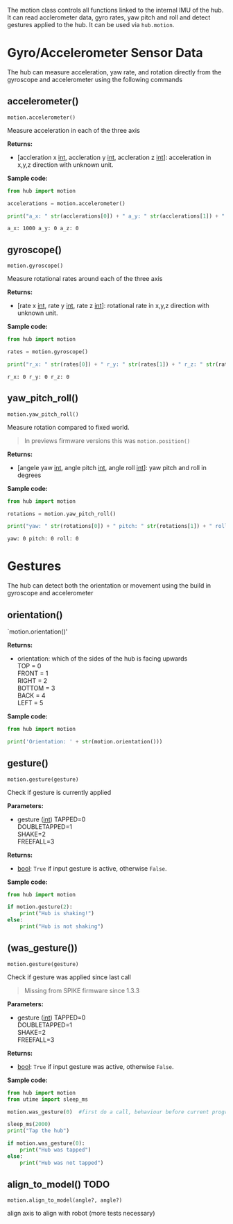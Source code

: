 
The motion class controls all functions linked to the internal IMU of the hub. It can read acclerometer data, gyro rates, yaw pitch and roll and detect gestures applied to the hub. It can be used via `hub.motion`.

# Gyro/Accelerometer Sensor Data

The hub can measure acceleration, yaw rate, and rotation directly from the gyroscope and accelerometer using the following commands


## accelerometer()

`motion.accelerometer()`

Measure acceleration in each of the three axis

__Returns:__

* [accleration x [int](data_types.md#int), accleration y [int](data_types.md#int), accleration z [int](data_types.md#int)]: acceleration in x,y,z direction with unknown unit.

__Sample code:__

``` python
from hub import motion

accelerations = motion.accelerometer()

print("a_x: " str(acclerations[0]) + " a_y: " str(acclerations[1]) + " a_z: " str(acclerations[2]) )
```

```
a_x: 1000 a_y: 0 a_z: 0
```

## gyroscope()

`motion.gyroscope()`

Measure rotational rates around each of the three axis

__Returns:__

* [rate x [int](data_types.md#int), rate y [int](data_types.md#int), rate z [int](data_types.md#int)]: rotational rate in x,y,z direction with unknown unit.

__Sample code:__

``` python
from hub import motion

rates = motion.gyroscope()

print("r_x: " str(rates[0]) + " r_y: " str(rates[1]) + " r_z: " str(rates[2]) )
```

```
r_x: 0 r_y: 0 r_z: 0
```

## yaw_pitch_roll()

`motion.yaw_pitch_roll()`

Measure rotation compared to fixed world. 

> In previews firmware versions this was `motion.position()`

__Returns:__

* [angele yaw [int](data_types.md#int), angle pitch [int](data_types.md#int), angle roll [int](data_types.md#int)]: yaw pitch and roll in degrees

__Sample code:__

``` python
from hub import motion

rotations = motion.yaw_pitch_roll()

print("yaw: " str(rotations[0]) + " pitch: " str(rotations[1]) + " roll: " str(rotations[2]) )
```

```
yaw: 0 pitch: 0 roll: 0
```

# Gestures

The hub can detect both the orientation or movement using the build in gyroscope and accelerometer

## orientation()  

`motion.orientation()'

__Returns:__

* orientation: which of the sides of the hub is facing upwards   
    TOP = 0  
    FRONT = 1  
    RIGHT = 2  
    BOTTOM = 3  
    BACK = 4  
    LEFT = 5  

__Sample code:__

``` python
from hub import motion

print('Orientation: ' + str(motion.orientation()))
```

## gesture()

`motion.gesture(gesture)`

Check if gesture is currently applied

__Parameters:__

* gesture ([int](data_types.md#int))
    TAPPED=0  
    DOUBLETAPPED=1  
    SHAKE=2  
    FREEFALL=3  

__Returns:__

* [bool](data_types.bool): `True` if input gesture is active, otherwise `False`.

__Sample code:__

``` python
from hub import motion

if motion.gesture(2):
    print("Hub is shaking!")
else:
    print("Hub is not shaking")
```
  

## (was_gesture())

`motion.gesture(gesture)`

Check if gesture was applied since last call

>  Missing from SPIKE firmware since 1.3.3

__Parameters:__

* gesture ([int](data_types.md#int))
    TAPPED=0  
    DOUBLETAPPED=1  
    SHAKE=2  
    FREEFALL=3  

__Returns:__

* [bool](data_types.bool): `True` if input gesture was active, otherwise `False`.

__Sample code:__

``` python
from hub import motion
from utime import sleep_ms

motion.was_gesture(0)  #first do a call, behaviour before current program is unknown

sleep_ms(2000)
print("Tap the hub")

if motion.was_gesture(0):
    print("Hub was tapped")
else:
    print("Hub was not tapped")
```

## align_to_model() TODO

`motion.align_to_model(angle?, angle?)`

align axis to align with robot (more tests necessary)

